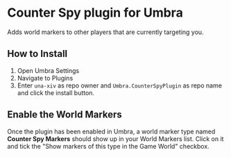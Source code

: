 # Counter Spy plugin for Umbra

Adds world markers to other players that are currently targeting you.

## How to Install

1. Open Umbra Settings
2. Navigate to Plugins
3. Enter `una-xiv` as repo owner and `Umbra.CounterSpyPlugin` as repo name and click the install button.

## Enable the World Markers

Once the plugin has been enabled in Umbra, a world marker type named **Counter Spy Markers** should show up in your World Markers list. Click on it and tick the "Show markers of this type in the Game World" checkbox.
